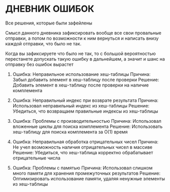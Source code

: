 # ДНЕВНИК ОШИБОК
Все решения, которые были зафейлены

Смысл данного дневника зафиксировать вообще все свои провальные отправки, а потом по возможности к ним вернуться и написать внизу каждой отправки, что было не так.

Когда вы зафиксируете что было не так, то с большой вероятностью перестанете допускать такую ошибку в дальнейшем, а значит и шанс на отправку без ошибок вырастет

1. Ошибка: Неправильное использование хеш-таблицы
   Причина: Забыл добавить элемент в хеш-таблицу после проверки
   Решение: Добавить элемент в хеш-таблицу после проверки на наличие комплемента

2. Ошибка: Неправильный индекс при возврате результата
   Причина: Использовал неправильный индекс из хеш-таблицы
   Решение: Убедиться, что возвращаем правильные индексы из хеш-таблицы

3. Ошибка: Проблемы с производительностью
   Причина: Использовал вложенные циклы для поиска комплемента
   Решение: Использовать хеш-таблицу для поиска комплемента за O(1) время

4. Ошибка: Неправильная обработка отрицательных чисел
   Причина: Не учел возможность наличия отрицательных чисел в массиве
   Решение: Убедиться, что хеш-таблица корректно обрабатывает отрицательные числа

5. Ошибка: Проблемы с памятью
   Причина: Использовал слишком много памяти для хранения промежуточных результатов
   Решение: Оптимизировать использование памяти, удаляя ненужные элементы из хеш-таблицы

